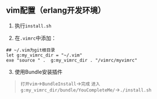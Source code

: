 ## vim配置（erlang开发环境）

1. 执行`install.sh`

2. 在`.vimrc`中添加：
```
## ~/.vim为git根目录
let g:my_vimrc_dir = "~/.vim"
exe "source " .  g:my_vimrc_dir . "/vimrc/myvimrc"
```

3. 使用Bundle安装插件
> `打开vim`->`BundleInstall`->`完成`
> `进入g:my_vimrc_dir/bundle/YouCompleteMe/`->`./install.sh`
